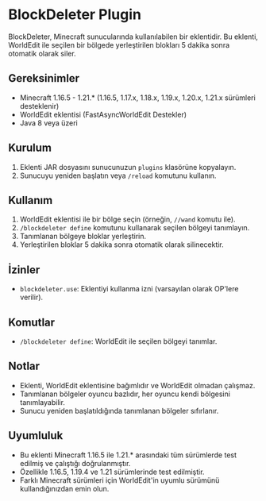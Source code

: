 # BlockDeleter Plugin

BlockDeleter, Minecraft sunucularında kullanılabilen bir eklentidir. Bu eklenti, WorldEdit ile seçilen bir bölgede yerleştirilen blokları 5 dakika sonra otomatik olarak siler.

## Gereksinimler

- Minecraft 1.16.5 - 1.21.* (1.16.5, 1.17.x, 1.18.x, 1.19.x, 1.20.x, 1.21.x sürümleri desteklenir)
- WorldEdit eklentisi (FastAsyncWorldEdit Destekler)
- Java 8 veya üzeri

## Kurulum

1. Eklenti JAR dosyasını sunucunuzun `plugins` klasörüne kopyalayın.
2. Sunucuyu yeniden başlatın veya `/reload` komutunu kullanın.

## Kullanım

1. WorldEdit eklentisi ile bir bölge seçin (örneğin, `//wand` komutu ile).
2. `/blockdeleter define` komutunu kullanarak seçilen bölgeyi tanımlayın.
3. Tanımlanan bölgeye bloklar yerleştirin.
4. Yerleştirilen bloklar 5 dakika sonra otomatik olarak silinecektir.

## İzinler

- `blockdeleter.use`: Eklentiyi kullanma izni (varsayılan olarak OP'lere verilir).

## Komutlar

- `/blockdeleter define`: WorldEdit ile seçilen bölgeyi tanımlar.

## Notlar

- Eklenti, WorldEdit eklentisine bağımlıdır ve WorldEdit olmadan çalışmaz.
- Tanımlanan bölgeler oyuncu bazlıdır, her oyuncu kendi bölgesini tanımlayabilir.
- Sunucu yeniden başlatıldığında tanımlanan bölgeler sıfırlanır.

## Uyumluluk

- Bu eklenti Minecraft 1.16.5 ile 1.21.* arasındaki tüm sürümlerde test edilmiş ve çalıştığı doğrulanmıştır.
- Özellikle 1.16.5, 1.19.4 ve 1.21 sürümlerinde test edilmiştir.
- Farklı Minecraft sürümleri için WorldEdit'in uyumlu sürümünü kullandığınızdan emin olun.
